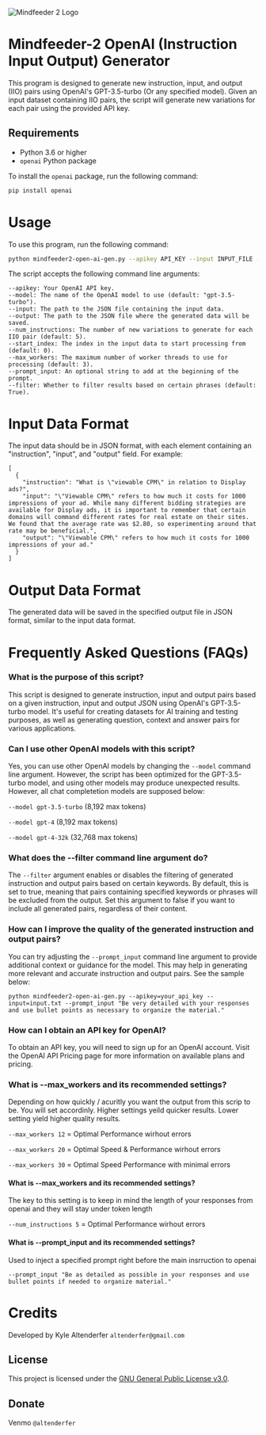 ![Mindfeeder 2 Logo](https://mindfeederllc.com/mindfeeder2.png)

# Mindfeeder-2 OpenAI (Instruction Input Output) Generator

This program is designed to generate new instruction, input, and output (IIO) pairs using OpenAI's GPT-3.5-turbo (Or any specified model). Given an input dataset containing IIO pairs, the script will generate new variations for each pair using the provided API key.

## Requirements

- Python 3.6 or higher
- `openai` Python package

To install the `openai` package, run the following command:

```bash
pip install openai
```

# Usage

To use this program, run the following command:

```bash
python mindfeeder2-open-ai-gen.py --apikey API_KEY --input INPUT_FILE --output OUTPUT_FILE --num_instructions 9 --max_workers 12 --prompt_input "Be very detailed with your responses and use bullet points as necessary to organize the material."
```

The script accepts the following command line arguments:
```
--apikey: Your OpenAI API key.
--model: The name of the OpenAI model to use (default: "gpt-3.5-turbo").
--input: The path to the JSON file containing the input data.
--output: The path to the JSON file where the generated data will be saved.
--num_instructions: The number of new variations to generate for each IIO pair (default: 5).
--start_index: The index in the input data to start processing from (default: 0).
--max_workers: The maximum number of worker threads to use for processing (default: 3).
--prompt_input: An optional string to add at the beginning of the prompt.
--filter: Whether to filter results based on certain phrases (default: True).
```

# Input Data Format

The input data should be in JSON format, with each element containing an "instruction", "input", and "output" field. For example:

```
[
  {
    "instruction": "What is \"viewable CPM\" in relation to Display ads?",
    "input": "\"Viewable CPM\" refers to how much it costs for 1000 impressions of your ad. While many different bidding strategies are available for Display ads, it is important to remember that certain domains will command different rates for real estate on their sites. We found that the average rate was $2.80, so experimenting around that rate may be beneficial.",
    "output": "\"Viewable CPM\" refers to how much it costs for 1000 impressions of your ad."
  }
]
```

# Output Data Format

The generated data will be saved in the specified output file in JSON format, similar to the input data format.

# Frequently Asked Questions (FAQs)

### What is the purpose of this script?

This script is designed to generate instruction, input and output pairs based on a given instruction, input and output JSON using OpenAI's GPT-3.5-turbo model. It's useful for creating datasets for AI training and testing purposes, as well as generating question, context and answer pairs for various applications.

### Can I use other OpenAI models with this script?

Yes, you can use other OpenAI models by changing the ```--model``` command line argument. However, the script has been optimized for the GPT-3.5-turbo model, and using other models may produce unexpected results. However, all chat completetion models are supposed below:


```--model gpt-3.5-turbo``` (8,192 max tokens)

```--model gpt-4``` (8,192 max tokens)

```--model gpt-4-32k``` (32,768 max tokens)


### What does the --filter command line argument do?

The ```--filter``` argument enables or disables the filtering of generated instruction and output pairs based on certain keywords. By default, this is set to true, meaning that pairs containing specified keywords or phrases will be excluded from the output. Set this argument to false if you want to include all generated pairs, regardless of their content.


### How can I improve the quality of the generated instruction and output pairs?

You can try adjusting the ```--prompt_input``` command line argument to provide additional context or guidance for the model. This may help in generating more relevant and accurate instruction and output pairs. See the sample below:

```
python mindfeeder2-open-ai-gen.py --apikey=your_api_key --input=input.txt --prompt_input "Be very detailed with your responses and use bullet points as necessary to organize the material."
```

### How can I obtain an API key for OpenAI?

To obtain an API key, you will need to sign up for an OpenAI account. Visit the OpenAI API Pricing page for more information on available plans and pricing.


### What is --max_workers and its recommended settings?

Depending on how quickly / acuritly you want the output from this scrip to be. You will set accordinly. Higher settings yeild quicker results. Lower setting yield higher quality results.

```--max_workers 12``` = Optimal Performance wirhout errors

```--max_workers 20``` = Optimal Speed & Performance wirhout errors

```--max_workers 30``` = Optimal Speed Performance with minimal errors

#### What is --max_workers and its recommended settings?

The key to this setting is to keep in mind the length of your responses from openai and they will stay under token length

```--num_instructions 5``` = Optimal Performance wirhout errors

#### What is --prompt_input and its recommended settings?

Used to inject a specified prompt right before the main insrruction to openai

```--prompt_input "Be as detailed as possible in your responses and use bullet points if needed to organize material."```


# Credits
Developed by Kyle Altenderfer ```altenderfer@gmail.com```



## License

This project is licensed under the [GNU General Public License v3.0](LICENSE).

## Donate

Venmo ```@altenderfer```
